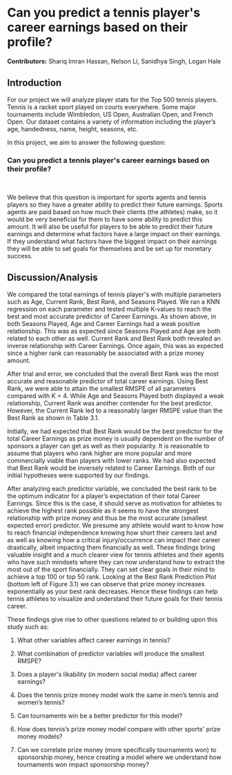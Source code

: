 # Can you predict a tennis player's career earnings based on their profile?

**Contributors:** Shariq Imran Hassan, Nelson Li, Sanidhya Singh, Logan Hale

## Introduction
For our project we will analyze player stats for the Top 500 tennis players. Tennis is a racket sport played on courts everywhere. Some major tournaments include Wimbledon, US Open, Australian Open, and French Open. Our dataset contains a variety of information including the player’s age, handedness, name, height, seasons, etc.

In this project, we aim to answer the following question:

### Can you predict a tennis player's career earnings based on their profile?
<br>

We believe that this question is important for sports agents and tennis players so they have a greater ability to predict their future earnings. Sports agents are paid based on how much their clients (the athletes) make, so it would be very beneficial for them to have some ability to predict this amount. It will also be useful for players to be able to predict their future earnings and determine what factors have a large impact on their earnings. If they understand what factors have the biggest impact on their earnings they will be able to set goals for themselves and be set up for monetary success.

## Discussion/Analysis

We compared the total earnings of tennis player's with multiple parameters such as Age, Current Rank, Best Rank, and Seasons Played. We ran a KNN regression on each parameter and tested multiple K-values to reach the best and most accurate predictor of Career Earnings. As shown above, in both Seasons Played, Age and Career Earnings had a weak positive relationship. This was as expected since Seasons Played and Age are both related to each other as well. Current Rank and Best Rank both revealed an inverse relationship with Career Earnings. Once again, this was as expected since a higher rank can reasonably be associated with a prize money amount.

After trial and error, we concluded that the overall Best Rank was the most accurate and reasonable predictor of total career earnings. Using Best Rank, we were able to attain the smallest RMSPE of all parameters compared with K = 4. While Age and Seasons Played both displayed a weak relationship, Current Rank was another contender for the best predictor. However, the Current Rank led to a reasonably larger RMSPE value than the Best Rank as shown in Table 3.1.

Initially, we had expected that Best Rank would be the best predictor for the total Career Earnings as prize money is usually dependent on the number of sponsors a player can get as well as their popularity. It is reasonable to assume that players who rank higher are more popular and more commercially viable than players with lower ranks. We had also expected that Best Rank would be inversely related to Career Earnings. Both of our initial hypotheses were supported by our findings.

After analyzing each predictor variable, we concluded the best rank to be the optimum indicator for a player’s expectation of their total Career Earnings. Since this is the case, it should serve as motivation for athletes to achieve the highest rank possible as it seems to have the strongest relationship with prize money and thus be the most accurate (smallest expected error) predictor. We presume any athlete would want to know how to reach financial independence knowing how short their careers last and as well as knowing how a critical injury/occurrence can impact their career drastically, albeit impacting them financially as well. These findings bring valuable insight and a much clearer view for tennis athletes and their agents who have such mindsets where they can now understand how to extract the most out of the sport financially. They can set clear goals in their mind to achieve a top 100 or top 50 rank. Looking at the Best Rank Prediction Plot (bottom left of Figure 3.1) we can observe that prize money increases exponentially as your best rank decreases. Hence these findings can help tennis athletes to visualize and understand their future goals for their tennis career.

These findings give rise to other questions related to or building upon this study such as:

1. What other variables affect career earnings in tennis?

2. What combination of predictor variables will produce the smallest RMSPE?

3. Does a player's likability (in modern social media) affect career earnings?

4. Does the tennis prize money model work the same in men’s tennis and women’s tennis?

5. Can tournaments win be a better predictor for this model?

6. How does tennis’s prize money model compare with other sports' prize money models?

7. Can we correlate prize money (more specifically tournaments won) to sponsorship money, hence creating a model where we understand how tournaments won impact sponsorship money?
